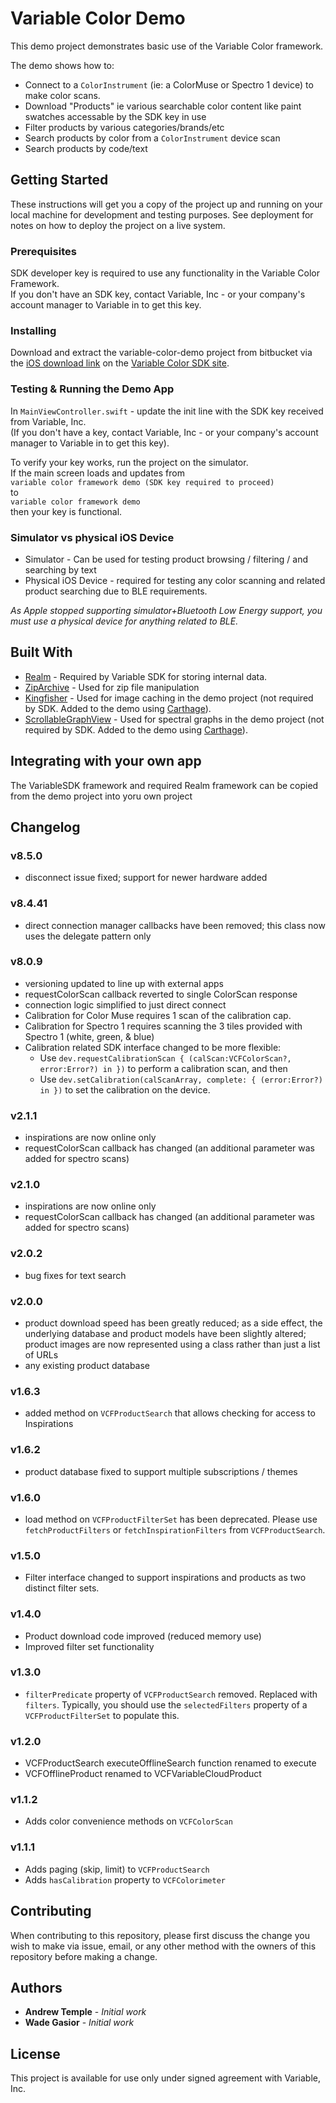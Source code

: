 # Variable Color Demo

This demo project demonstrates basic use of the Variable Color framework.

The demo shows how to:

- Connect to a `ColorInstrument` (ie: a ColorMuse or Spectro 1 device) to make color scans.
- Download "Products" ie various searchable color content like paint swatches accessable by the SDK key in use
- Filter products by various categories/brands/etc
- Search products by color from a `ColorInstrument` device scan
- Search products by code/text

## Getting Started

These instructions will get you a copy of the project up and running on your local machine for development and testing purposes. See deployment for notes on how to deploy the project on a live system.

### Prerequisites

SDK developer key is required to use any functionality in the Variable Color Framework.  
If you don't have an SDK key, contact Variable, Inc - or your company's account manager to Variable in to get this key.

### Installing

Download and extract the variable-color-demo project from bitbucket via the [iOS download link](https://bitbucket.org/variablecolor/sdk/raw/master/downloads/variable-color-ios-latest.zip) on the [Variable Color SDK site](https://bitbucket.org/variablecolor/sdk).

### Testing & Running the Demo App

In `MainViewController.swift` - update the init line with the SDK key received from Variable, Inc.  
(If you don't have a key, contact Variable, Inc - or your company's account manager to Variable in to get this key).

To verify your key works, run the project on the simulator.  
If the main screen loads and updates from  
`variable color framework demo (SDK key required to proceed)`  
to  
`variable color framework demo`  
then your key is functional.

### Simulator vs physical iOS Device

- Simulator - Can be used for testing product browsing / filtering / and searching by text
- Physical iOS Device - required for testing any color scanning and related product searching due to BLE requirements.

_As Apple stopped supporting simulator+Bluetooth Low Energy support, you must use a physical device for anything related to BLE._

## Built With

- [Realm](https://realm.io/docs/objc/latest/) - Required by Variable SDK for storing internal data.
- [ZipArchive](https://github.com/ZipArchive/ZipArchive) - Used for zip file manipulation
- [Kingfisher](https://github.com/onevcat/Kingfisher) - Used for image caching in the demo project (not required by SDK. Added to the demo using [Carthage](https://github.com/Carthage/Carthage)).
- [ScrollableGraphView](https://github.com/philackm/ScrollableGraphView) - Used for spectral graphs in the demo project (not required by SDK. Added to the demo using [Carthage](https://github.com/Carthage/Carthage)).

## Integrating with your own app

The VariableSDK framework and required Realm framework can be copied from the demo project into yoru own project

## Changelog

### v8.5.0

- disconnect issue fixed; support for newer hardware added

### v8.4.41

- direct connection manager callbacks have been removed; this class now uses the delegate pattern only

### v8.0.9

- versioning updated to line up with external apps
- requestColorScan callback reverted to single ColorScan response
- connection logic simplified to just direct connect
- Calibration for Color Muse requires 1 scan of the calibration cap.
- Calibration for Spectro 1 requires scanning the 3 tiles provided with Spectro 1 (white, green, & blue)
- Calibration related SDK interface changed to be more flexible:
  - Use
    `dev.requestCalibrationScan { (calScan:VCFColorScan?, error:Error?) in })`
    to perform a calibration scan, and then
  - Use
    `dev.setCalibration(calScanArray, complete: { (error:Error?) in })` to set the calibration on the device.

### v2.1.1

- inspirations are now online only
- requestColorScan callback has changed (an additional parameter was added for spectro scans)

### v2.1.0

- inspirations are now online only
- requestColorScan callback has changed (an additional parameter was added for spectro scans)

### v2.0.2

- bug fixes for text search

### v2.0.0

- product download speed has been greatly reduced; as a side effect, the underlying database and product models have been slightly altered; product images are now represented using a class rather than just a list of URLs
- any existing product database

### v1.6.3

- added method on `VCFProductSearch` that allows checking for access to Inspirations

### v1.6.2

- product database fixed to support multiple subscriptions / themes

### v1.6.0

- load method on `VCFProductFilterSet` has been deprecated. Please use `fetchProductFilters` or `fetchInspirationFilters` from `VCFProductSearch`.

### v1.5.0

- Filter interface changed to support inspirations and products as two distinct filter sets.

### v1.4.0

- Product download code improved (reduced memory use)
- Improved filter set functionality

### v1.3.0

- `filterPredicate` property of `VCFProductSearch` removed. Replaced with `filters`.
  Typically, you should use the `selectedFilters` property of a `VCFProductFilterSet` to populate this.

### v1.2.0

- VCFProductSearch executeOfflineSearch function renamed to execute
- VCFOfflineProduct renamed to VCFVariableCloudProduct

### v1.1.2

- Adds color convenience methods on `VCFColorScan`

### v1.1.1

- Adds paging (skip, limit) to `VCFProductSearch`
- Adds `hasCalibration` property to `VCFColorimeter`

## Contributing

When contributing to this repository, please first discuss the change you wish to make via issue, email, or any other method with the owners of this repository before making a change.

## Authors

- **Andrew Temple** - _Initial work_
- **Wade Gasior** - _Initial work_

## License

This project is available for use only under signed agreement with Variable, Inc.
